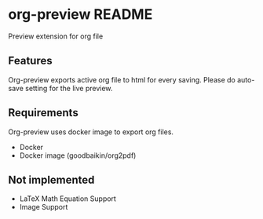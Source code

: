 # org-preview README
Preview extension for org file

## Features
Org-preview exports active org file to html for every saving. Please do auto-save setting for the live preview.

## Requirements
Org-preview uses docker image to export org files.
- Docker
- Docker image (goodbaikin/org2pdf)

## Not implemented
- LaTeX Math Equation Support
- Image Support

